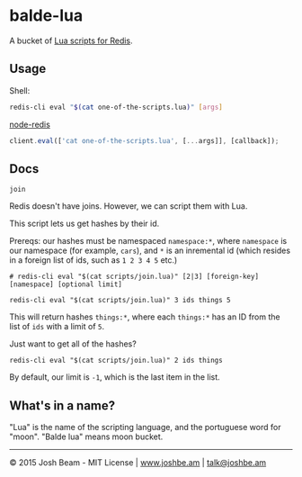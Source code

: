 # balde-lua

A bucket of <a href="https://www.redisgreen.net/blog/intro-to-lua-for-redis-programmers/">Lua scripts for Redis</a>.

## Usage

Shell:

```bash
redis-cli eval "$(cat one-of-the-scripts.lua)" [args]
```

<a href="https://github.com/NodeRedis/node_redis">node-redis</a>

```javascript
client.eval(['cat one-of-the-scripts.lua', [...args]], [callback]);
```

## Docs

`join`

Redis doesn't have joins. However, we can script them with Lua.

This script lets us get hashes by their id.

Prereqs: our hashes must be namespaced `namespace:*`, where `namespace` is our namespace (for example, `cars`), and `*` is an inremental id (which resides in a foreign list of ids, such as `1 2 3 4 5` etc.)

```
# redis-cli eval "$(cat scripts/join.lua)" [2|3] [foreign-key] [namespace] [optional limit]

redis-cli eval "$(cat scripts/join.lua)" 3 ids things 5
```

This will return hashes `things:*`, where each `things:*` has an ID from the list of `ids` with a limit of `5`.

Just want to get all of the hashes?

```
redis-cli eval "$(cat scripts/join.lua)" 2 ids things
```

By default, our limit is `-1`, which is the last item in the list.

## What's in a name?

"Lua" is the name of the scripting language, and the portuguese word for "moon". "Balde lua" means moon bucket.

<hr>

&copy; 2015 Josh Beam - MIT License | www.joshbe.am | talk@joshbe.am
